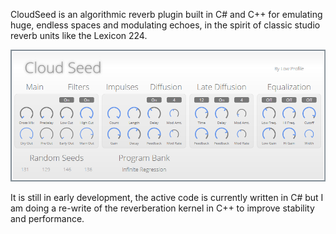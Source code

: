 CloudSeed is an algorithmic reverb plugin built in C# and C++ for emulating huge, endless spaces and modulating echoes, in the spirit of classic studio reverb units like the Lexicon 224.

![](Screenshot.png)

It is still in early development, the active code is currently written in C# but I am doing a re-write of the reverberation kernel in C++ to improve stability and performance.